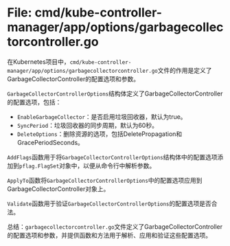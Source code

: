 # File: cmd/kube-controller-manager/app/options/garbagecollectorcontroller.go

在Kubernetes项目中，`cmd/kube-controller-manager/app/options/garbagecollectorcontroller.go`文件的作用是定义了GarbageCollectorController的配置选项和参数。

`GarbageCollectorControllerOptions`结构体定义了GarbageCollectorController的配置选项，包括：
- `EnableGarbageCollector`：是否启用垃圾回收器，默认为true。
- `SyncPeriod`：垃圾回收器的同步周期，默认为60秒。
- `DeleteOptions`：删除资源的选项，包括DeletePropagation和GracePeriodSeconds。

`AddFlags`函数用于将`GarbageCollectorControllerOptions`结构体中的配置选项添加到`pflag.FlagSet`对象中，以便从命令行中解析参数。

`ApplyTo`函数将`GarbageCollectorControllerOptions`中的配置选项应用到GarbageCollectorController对象上。

`Validate`函数用于验证`GarbageCollectorControllerOptions`的配置选项是否合法。

总结：`garbagecollectorcontroller.go`文件定义了GarbageCollectorController的配置选项和参数，并提供函数和方法用于解析、应用和验证这些配置选项。

